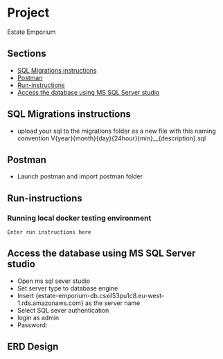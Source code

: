 # Project
Estate Emporium

## Sections
- [SQL Migrations instructions](#SQL-Migrations-instructions)
- [Postman](#Postman)
- [Run-instructions](#Run-instrutions)
- [Access the database using MS SQL Server studio](#database-access)

## SQL Migrations instructions
- upload your sql to the migrations folder as a new file with this naming convention V{year}{month}{day}{24hour}{min}__{description}.sql

## Postman
- Launch postman and import postman folder 

## Run-instructions

### Running local docker testing environment
```
Enter run instructions here
```

## Access the database using MS SQL Server studio
- Open ms sql sever studio
- Set server type to database engine
- Insert {estate-emporium-db.csxil53pu1c8.eu-west-1.rds.amazonaws.com} as the server name
- Select SQL sever authentication
- login as admin
- Password: 

## ERD Design
